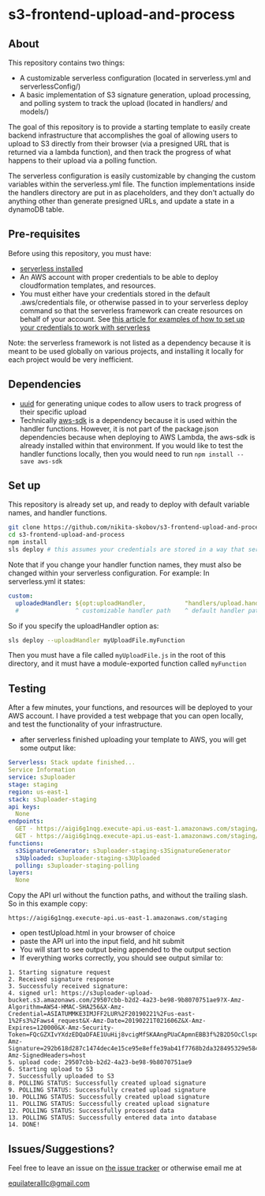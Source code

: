 # s3-frontend-upload-and-process

## About

This repository contains two things:
- A customizable serverless configuration (located in serverless.yml and serverlessConfig/)
- A basic implementation of S3 signature generation, upload processing, and polling system to track the upload (located in handlers/ and models/)

The goal of this repository is to provide a starting template to easily create backend infrastructure that accomplishes the goal of allowing users to upload to S3 directly from their browser (via a presigned URL that is returned via a lambda function), and then track the progress of what happens to their upload via a polling function.

The serverless configuration is easily customizable by changing the custom variables within the serverless.yml file. The function implementations inside the handlers directory are put in as placeholders, and they don't actually do anything other than generate presigned URLs, and update a state in a dynamoDB table.

## Pre-requisites

Before using this repository, you must have:
- [serverless installed](https://serverless.com/framework/docs/providers/aws/guide/quick-start/)
- An AWS account with proper credentials to be able to deploy cloudformation templates, and resources.
- You must either have your credentials stored in the default .aws/credentials file, or otherwise passed in to your serverless deploy command so that the serverless framework can create resources on behalf of your account. See [this article for examples of how to set up your credentials to work with serverless](https://serverless.com/framework/docs/providers/aws/guide/credentials/)

Note: the serverless framework is not listed as a dependency because it is meant to be used globally on various projects, and installing it locally for each project would be very inefficient.

## Dependencies

- [uuid](https://github.com/kelektiv/node-uuid) for generating unique codes to allow users to track progress of their specific upload
- Technically [aws-sdk](https://www.npmjs.com/package/aws-sdk) is a dependency because it is used within the handler functions. However, it is not part of the package.json dependencies because when deploying to AWS Lambda, the aws-sdk is already installed within that environment. If you would like to test the handler functions locally, then you would need to run `npm install --save aws-sdk`

## Set up

This repository is already set up, and ready to deploy with default variable names, and handler functions.

```sh
git clone https://github.com/nikita-skobov/s3-frontend-upload-and-process.git
cd s3-frontend-upload-and-process
npm install
sls deploy # this assumes your credentials are stored in a way that serverless knows where to find them
```

Note that if you change your handler function names, they must also be changed within your serverless configuration. For example:
In serverless.yml it states:
```yml
custom:
  uploadedHandler: ${opt:uploadHandler,           "handlers/upload.handler"}
  #                ^ customizable handler path    ^ default handler path
```

So if you specify the uploadHandler option as:
```sh
sls deploy --uploadHandler myUploadFile.myFunction
```
Then you must have a file called `myUploadFile.js` in the root of this directory, and it must have a module-exported function called `myFunction`

## Testing

After a few minutes, your functions, and resources will be deployed to your AWS account. I have provided a test webpage that you can open locally, and test the functionality of your infrastructure.

- after serverless finished uploading your template to AWS, you will get some output like:
```yml
Serverless: Stack update finished...
Service Information
service: s3uploader
stage: staging
region: us-east-1
stack: s3uploader-staging
api keys:
  None
endpoints:
  GET - https://aigi6g1nqg.execute-api.us-east-1.amazonaws.com/staging/issue/signature
  GET - https://aigi6g1nqg.execute-api.us-east-1.amazonaws.com/staging/poll
functions:
  s3SignatureGenerator: s3uploader-staging-s3SignatureGenerator
  s3Uploaded: s3uploader-staging-s3Uploaded
  polling: s3uploader-staging-polling
layers:
  None
```
Copy the API url without the function paths, and without the trailing slash. So in this example copy:
```
https://aigi6g1nqg.execute-api.us-east-1.amazonaws.com/staging
```
- open testUpload.html in your browser of choice
- paste the API url into the input field, and hit submit
- You will start to see output being appended to the output section
- If everything works correctly, you should see output similar to:

```
1. Starting signature request
2. Received signature response
3. Successfuly received signature:
4. signed url: https://s3uploader-upload-bucket.s3.amazonaws.com/29507cbb-b2d2-4a23-be98-9b8070751ae9?X-Amz-Algorithm=AWS4-HMAC-SHA256&X-Amz-Credential=ASIATUMMKE3IMJFF2LUR%2F20190221%2Fus-east-1%2Fs3%2Faws4_request&X-Amz-Date=20190221T021606Z&X-Amz-Expires=120000&X-Amz-Security-Token=FQcGZXIvYXdzEDQaDFAE1UuHij8vcigMfSKAAngPUaCApmnEBB3f%2B2D5OcClspqOsQgGEidnk%2FRHMzFO9FYe3ZZ8gV18AynjjTTgRyB5aa%2BuykxVwdhdENkRdjxXYl19qyHhMI7qUQLL7qV1ai7VlQQ1la7oYAX5PpFa%2FJX2XbOZdMxEI1WbibvWOxhWzFLL%2BX4GNJQ2dM9smNlV2ydUaKfFOM0qXZpmOePmDOVm8trdqykKYYEn0%2BxuGoLMVXnUQJSnHkLd3cAITJssnmuV1wHu88KQj6HopcDpPXmUvXpjw9DoSJqc4ZFIoNx1guwmH8Xz2dNSCIM0pypehuaHKLtJocz3x74NQysNZVmIZp9Xiyd9hNdo5EQJDKsos5O33wU%3D&X-Amz-Signature=292b618d287c1474dec4e15ce95e8effe39ab41f7768b2da328495329e584333&X-Amz-SignedHeaders=host
5. upload code: 29507cbb-b2d2-4a23-be98-9b8070751ae9
6. Starting upload to S3
7. Successfully uploaded to S3
8. POLLING STATUS: Successfully created upload signature
9. POLLING STATUS: Successfully created upload signature
10. POLLING STATUS: Successfully created upload signature
11. POLLING STATUS: Successfully created upload signature
12. POLLING STATUS: Successfully processed data
13. POLLING STATUS: Successfully entered data into database
14. DONE!
```

## Issues/Suggestions?

Feel free to leave an issue on [the issue tracker](https://github.com/nikita-skobov/s3-frontend-upload-and-process/issues) or otherwise email me at

equilateralllc@gmail.com